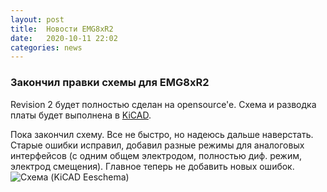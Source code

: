 ```yaml
---
layout: post
title:  Новости EMG8xR2
date:   2020-10-11 22:02
categories: news
---
```

### Закончил правки схемы для EMG8xR2

Revision 2 будет полностью сделан на opensource'e. Схема и разводка платы будет выполнена в [KiCAD](https://kicad-pcb.org/).

Пока закончил схему. Все не быстро, но надеюсь дальше наверстать. Старые ошибки исправил, добавил разные режимы для аналоговых интерфейсов (с одним общем электродом, полностью диф. режим, электрод смещения). 
Главное теперь не добавить новых ошибок.
![Схема (KiCAD Eeschema)](https://drive.google.com/file/d/18xvGgrcY3SdtwbyLzkZvpchL3RI9LBVP/view?usp=sharing)
